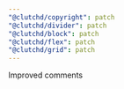 ```yaml
---
"@clutchd/copyright": patch
"@clutchd/divider": patch
"@clutchd/block": patch
"@clutchd/flex": patch
"@clutchd/grid": patch
---
```


Improved comments
